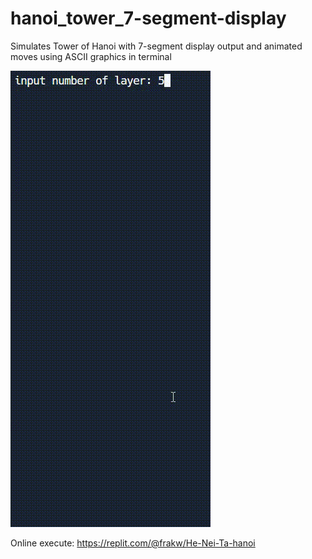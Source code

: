 # hanoi_tower_7-segment-display
 Simulates Tower of Hanoi with 7-segment display output and animated moves using ASCII graphics in terminal

![Demo](demo.gif)

Online execute:
https://replit.com/@frakw/He-Nei-Ta-hanoi